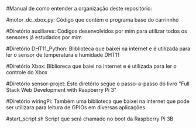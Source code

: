 #Manual de como entender a organização deste repositório:

#motor_dc_xbox.py:
Código que contém o programa base do carrinnho

#Diretório auxiliares:
Códigos desenvolvidos por mim para utilizar todos os sensores já estudados por mim


#Diretório DHT11_Python:
Bliblioteca que baixei na internet e é utilizada para ler o sensor de temperatura e humidade DHT11

#Diretório Xbox:
Biblioreca que baiei na internet e é utilizada para ler o controle do Xbox

#Diretório sensor-projet:
Este diretório segue o passo-a-passo do livro "Full Stack Web Development with Raspberry Pi 3"

#Diretório wiringPi:
Também uma biblioteca que baixei na internet que pode ser utilizara para leitura de GPIOs em diversas aplicações

#start_script.sh
Script que será chamado no boot da Raspberry Pi 3B
